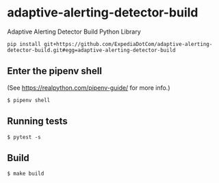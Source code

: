 # adaptive-alerting-detector-build

Adaptive Alerting Detector Build Python Library

```
pip install git+https://github.com/ExpediaDotCom/adaptive-alerting-detector-build.git#egg=adaptive-alerting-detector-build
```

## Enter the pipenv shell

(See https://realpython.com/pipenv-guide/ for more info.)

```
$ pipenv shell
```

## Running tests

```
$ pytest -s
```

## Build

```
$ make build
```
